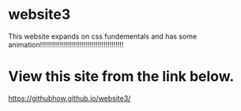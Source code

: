 # website3
This website expands on css fundementals and has some animation!!!!!!!!!!!!!!!!!!!!!!!!!!!!!!!!!!!!!!!!!!
# View this site from the link below.
https://githubhow.github.io/website3/